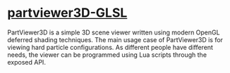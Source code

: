 <!--
.. title: Scriptable Particle viewer
.. slug: partviewer
.. date: 2018-01-24 21:35:00 UTC+01:00
.. tags: 
.. category: 
.. link: 
.. description: 
.. type: text
.. pretty_url: False
.. image: /files/plastic_crystal1.png
-->

<a href="https://github.com/Grieverheart/partViewer3D-GLSL" target="_blank"><h1>partviewer3D-GLSL</h1></a>

PartViewer3D is a simple 3D scene viewer written using modern OpenGL deferred shading techniques. The main usage case of PartViewer3D is for viewing hard particle configurations. As different people have different needs, the viewer can be programmed using Lua scripts through the exposed API.

